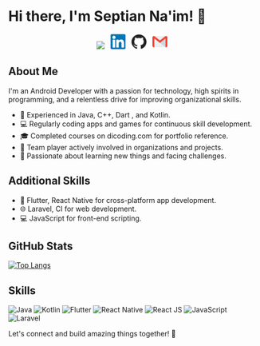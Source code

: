 # Hi there, I'm Septian Na'im! 👋

<p align="center">
  <a href="https://www.instagram.com/na_implung/"><img height="30" src="https://github.com/septiannaim/septiannaim/instagram.svg"></a>&nbsp;&nbsp;
  <a href="https://www.linkedin.com/in/septian-ghuslal-nur-na-im-44ba3224b/"><img height="30" src="https://github.com/BillyMRX1/BillyMRX1/blob/main/icon/linkedin.svg"></a>&nbsp;&nbsp;
  <a href="https://github.com/septiannaim"><img height="30" src="https://github.com/BillyMRX1/BillyMRX1/blob/main/icon/github.svg"></a>&nbsp;&nbsp;
  <a href="naimplung28@gmail.com"><img height="30" src="https://github.com/BillyMRX1/BillyMRX1/blob/main/icon/gmail.svg"></a>&nbsp;&nbsp;
</p>

## About Me

I'm an Android Developer with a passion for technology, high spirits in programming, and a relentless drive for improving organizational skills.

- 🚀 Experienced in Java, C++, Dart , and Kotlin.
- 💻 Regularly coding apps and games for continuous skill development.
- 🎓 Completed courses on dicoding.com for portfolio reference.
- 🤝 Team player actively involved in organizations and projects.
- 🌱 Passionate about learning new things and facing challenges.

## Additional Skills

- 👾 Flutter, React Native for cross-platform app development.
- 🌐 Laravel, CI for web development.
- 💻 JavaScript for front-end scripting.


## GitHub Stats

[![Top Langs](https://github-readme-stats.vercel.app/api/top-langs/?username=septiannaim&layout=compact&theme=radical)](https://github.com/septiannaim/README.md)

## Skills

![Java](https://img.shields.io/badge/Code-Java-informational?style=flat&logo=java&logoColor=white&color=2bbc8a)
![Kotlin](https://img.shields.io/badge/Code-Kotlin-informational?style=flat&logo=kotlin&logoColor=white&color=2bbc8a)
![Flutter](https://img.shields.io/badge/Code-Flutter-informational?style=flat&logo=flutter&logoColor=white&color=2bbc8a)
![React Native](https://img.shields.io/badge/Code-React_Native-informational?style=flat&logo=react&logoColor=white&color=2bbc8a)
![React JS](https://img.shields.io/badge/Code-React_JS-informational?style=flat&logo=react&logoColor=white&color=2bbc8a)
![JavaScript](https://img.shields.io/badge/Code-JavaScript-informational?style=flat&logo=javascript&logoColor=white&color=2bbc8a)
![Laravel](https://img.shields.io/badge/Code-Laravel-informational?style=flat&logo=laravel&logoColor=white&color=2bbc8a)

Let's connect and build amazing things together! 🚀

